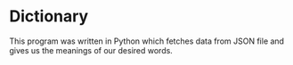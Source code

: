 # Dictionary

This program was written in Python which fetches data from JSON file and gives us the meanings of our desired words.
